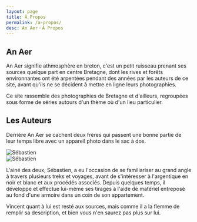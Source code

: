 ```yaml
---
layout: page
title: À Propos
permalink: /a-propos/
desc: An Aer・À Propos
---
```


## An Aer

An Aer signifie athmosphère en breton, c'est un petit ruisseau prenant
ses sources quelque part en centre Bretagne, dont les rives et forêts
environnantes ont été arpentées pendant des années par les auteurs de
ce site, avant qu'ils ne se décident à mettre en ligne leurs
photographies.

Ce site rassemble des photographies de Bretagne et d'ailleurs,
regroupées sous forme de séries autours d'un thème où d'un lieu
particulier.

## Les Auteurs

Derrière An Aer se cachent deux frères qui passent une bonne partie de
leur temps libre avec un appareil photo dans le sac à dos.

<div class="profil cf">
  <div class="left">
    <img src="/assets/img/profil-mxs.png" alt="Sébastien" />
  </div>
  <div class="right">
    <img src="/assets/img/profil-mxs.png" alt="Sébastien" />
  </div>
</div>

L'ainé des deux, Sébastien, a eu l'occasion de se familiariser au
grand angle à travers plusieurs treks et voyages, avant de
s'intéresser à l'argentique en noir et blanc et aux procédés
associés. Depuis quelques temps, il développe et effectue lui-même ses
tirages à l'aide de matériel entreposé au fond d'une armoire dans un
coin de son appartement.

Vincent quant à lui est resté aux sources, mais comme il a la flemme
de remplir sa description, et bien vous n'en saurez pas plus sur lui.
